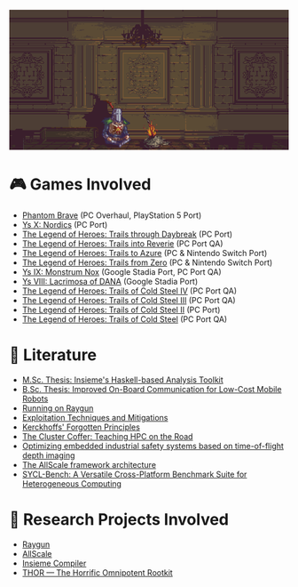 <p align="center">
  <img alt="Bonfire" src="images/bonfire.gif" />
</p>

# 🎮 Games Involved

- [Phantom Brave](https://store.steampowered.com/app/409870/) (PC Overhaul, PlayStation 5 Port)
- [Ys X: Nordics](https://store.steampowered.com/app/2731870/) (PC Port)
- [The Legend of Heroes: Trails through Daybreak](https://store.steampowered.com/app/2138610/) (PC Port)
- [The Legend of Heroes: Trails into Reverie](https://store.steampowered.com/app/1668540/) (PC Port QA)
- [The Legend of Heroes: Trails to Azure](https://store.steampowered.com/app/1668520/) (PC & Nintendo Switch Port)
- [The Legend of Heroes: Trails from Zero](https://store.steampowered.com/app/1668510/) (PC & Nintendo Switch Port)
- [Ys IX: Monstrum Nox](https://store.steampowered.com/app/1351630/) (Google Stadia Port, PC Port QA)
- [Ys VIII: Lacrimosa of DANA](https://store.steampowered.com/app/579180/) (Google Stadia Port)
- [The Legend of Heroes: Trails of Cold Steel IV](https://store.steampowered.com/app/1198090/) (PC Port QA)
- [The Legend of Heroes: Trails of Cold Steel III](https://store.steampowered.com/app/991270/) (PC Port QA)
- [The Legend of Heroes: Trails of Cold Steel II](https://store.steampowered.com/app/748490/) (PC Port)
- [The Legend of Heroes: Trails of Cold Steel](https://store.steampowered.com/app/538680/) (PC Port QA)

# 📔 Literature

- [M.Sc. Thesis: Insieme's Haskell-based Analysis Toolkit](files/hirsch_msc.pdf)
- [B.Sc. Thesis: Improved On-Board Communication for Low-Cost Mobile Robots](files/hirsch_bsc.pdf)
- [Running on Raygun](https://arxiv.org/pdf/2001.09792)
- [Exploitation Techniques and Mitigations](files/hirsch_etnm.pdf)
- [Kerckhoffs' Forgotten Principles](files/hirsch_kerckhoffs.pdf)
- [The Cluster Coffer: Teaching HPC on the Road](https://dps.uibk.ac.at/~philipp/publication/gschwandtner-2021-coffer/gschwandtner-2021-coffer.pdf)
- [Optimizing embedded industrial safety systems based on time-of-flight depth imaging](https://ieeexplore.ieee.org/document/9582291)
- [The AllScale framework architecture](https://www.sciencedirect.com/science/article/abs/pii/S0167819120300417)
- [SYCL-Bench: A Versatile Cross-Platform Benchmark Suite for Heterogeneous Computing](https://link.springer.com/chapter/10.1007/978-3-030-57675-2_39)

# 🧪 Research Projects Involved

- [Raygun](https://github.com/W4RH4WK/Raygun)
- [AllScale](https://cordis.europa.eu/project/id/671603)
- [Insieme Compiler](https://insieme-compiler.org/)
- [THOR — The Horrific Omnipotent Rootkit](https://github.com/W4RH4WK/THOR)
